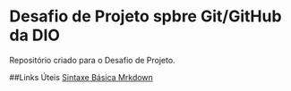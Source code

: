 # Desafio de Projeto spbre Git/GitHub da DIO
Repositório criado para o Desafio de Projeto.

##Links Úteis
[Sintaxe Básica Mrkdown](https://www.markdownguide.org/basic-syntax/)
